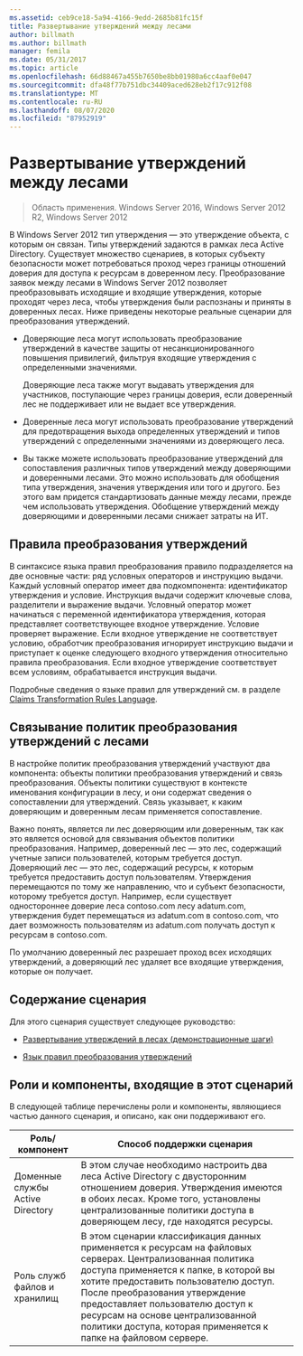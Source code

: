 ```yaml
---
ms.assetid: ceb9ce18-5a94-4166-9edd-2685b81fc15f
title: Развертывание утверждений между лесами
author: billmath
ms.author: billmath
manager: femila
ms.date: 05/31/2017
ms.topic: article
ms.openlocfilehash: 66d88467a455b7650be8bb01980a6cc4aaf0e047
ms.sourcegitcommit: dfa48f77b751dbc34409aced628eb2f17c912f08
ms.translationtype: MT
ms.contentlocale: ru-RU
ms.lasthandoff: 08/07/2020
ms.locfileid: "87952919"
---
```

# <a name="deploy-claims-across-forests"></a>Развертывание утверждений между лесами

>Область применения. Windows Server 2016, Windows Server 2012 R2, Windows Server 2012

В Windows Server 2012 тип утверждения — это утверждение объекта, с которым он связан. Типы утверждений задаются в рамках леса Active Directory. Существует множество сценариев, в которых субъекту безопасности может потребоваться проход через границы отношений доверия для доступа к ресурсам в доверенном лесу. Преобразование заявок между лесами в Windows Server 2012 позволяет преобразовывать исходящие и входящие утверждения, которые проходят через леса, чтобы утверждения были распознаны и приняты в доверенных лесах. Ниже приведены некоторые реальные сценарии для преобразования утверждений.

-   Доверяющие леса могут использовать преобразование утверждений в качестве защиты от несанкционированного повышения привилегий, фильтруя входящие утверждения с определенными значениями.

    Доверяющие леса также могут выдавать утверждения для участников, поступающие через границы доверия, если доверенный лес не поддерживает или не выдает все утверждения.

-   Доверенные леса могут использовать преобразование утверждений для предотвращения выхода определенных утверждений и типов утверждений с определенными значениями из доверяющего леса.

-   Вы также можете использовать преобразование утверждений для сопоставления различных типов утверждений между доверяющими и доверенными лесами. Это можно использовать для обобщения типа утверждения, значения утверждения или того и другого. Без этого вам придется стандартизовать данные между лесами, прежде чем использовать утверждения. Обобщение утверждений между доверяющими и доверенными лесами снижает затраты на ИТ.

## <a name="claim-transformation-rules"></a>Правила преобразования утверждений
В синтаксисе языка правил преобразования правило подразделяется на две основные части: ряд условных операторов и инструкцию выдачи. Каждый условный оператор имеет два подкомпонента: идентификатор утверждения и условие. Инструкция выдачи содержит ключевые слова, разделители и выражение выдачи. Условный оператор может начинаться с переменной идентификатора утверждения, которая представляет соответствующее входное утверждение. Условие проверяет выражение. Если входное утверждение не соответствует условию, обработчик преобразования игнорирует инструкцию выдачи и приступает к оценке следующего входного утверждения относительно правила преобразования. Если входное утверждение соответствует всем условиям, обрабатывается инструкция выдачи.

Подробные сведения о языке правил для утверждений см. в разделе [Claims Transformation Rules Language](Claims-Transformation-Rules-Language.md).

## <a name="linking-claim-transformation-policies-to-forests"></a>Связывание политик преобразования утверждений с лесами
В настройке политик преобразования утверждений участвуют два компонента: объекты политики преобразования утверждений и связь преобразования. Объекты политики существуют в контексте именования конфигурации в лесу, и они содержат сведения о сопоставлении для утверждений. Связь указывает, к каким доверяющим и доверенным лесам применяется сопоставление.

Важно понять, является ли лес доверяющим или доверенным, так как это является основой для связывания объектов политики преобразования. Например, доверенный лес — это лес, содержащий учетные записи пользователей, которым требуется доступ. Доверяющий лес — это лес, содержащий ресурсы, к которым требуется предоставить доступ пользователям. Утверждения перемещаются по тому же направлению, что и субъект безопасности, которому требуется доступ. Например, если существует одностороннее доверие леса contoso.com лесу adatum.com, утверждения будет перемещаться из adatum.com в contoso.com, что дает возможность пользователям из adatum.com получать доступ к ресурсам в contoso.com.

По умолчанию доверенный лес разрешает проход всех исходящих утверждений, а доверяющий лес удаляет все входящие утверждения, которые он получает.

## <a name="in-this-scenario"></a>Содержание сценария
Для этого сценария существует следующее руководство:

-   [Развертывание утверждений в лесах &#40;демонстрационные шаги&#41;](Deploy-Claims-Across-Forests--Demonstration-Steps-.md)

-   [Язык правил преобразования утверждений](Claims-Transformation-Rules-Language.md)

## <a name="roles-and-features-included-in-this-scenario"></a><a name="BKMK_NEW"></a>Роли и компоненты, входящие в этот сценарий
В следующей таблице перечислены роли и компоненты, являющиеся частью данного сценария, и описано, как они поддерживают его.

|Роль/компонент|Способ поддержки сценария|
|-----------------|---------------------------------|
|Доменные службы Active Directory|В этом случае необходимо настроить два леса Active Directory с двусторонним отношением доверия. Утверждения имеются в обоих лесах. Кроме того, установлены централизованные политики доступа в доверяющем лесу, где находятся ресурсы.|
|Роль служб файлов и хранилищ|В этом сценарии классификация данных применяется к ресурсам на файловых серверах. Централизованная политика доступа применяется к папке, в которой вы хотите предоставить пользователю доступ. После преобразования утверждение предоставляет пользователю доступ к ресурсам на основе централизованной политики доступа, которая применяется к папке на файловом сервере.|



